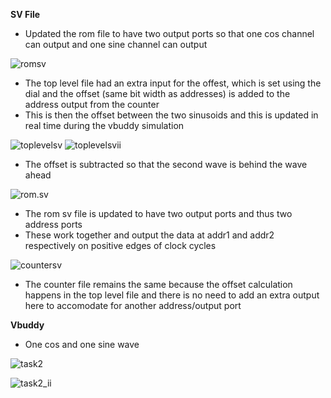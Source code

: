 **SV File**

- Updated the rom file to have two output ports so that one cos channel can output and one sine channel can output

![romsv](image-2.png)

- The top level file had an extra input for the offest, which is set using the dial and the offset (same bit width as addresses) is added to the address output from the counter
- This is then the offset between the two sinusoids and this is updated in real time during the vbuddy simulation

![toplevelsv](image-4.png)
![toplevelsvii](image-5.png)

- The offset is subtracted so that the second wave is behind the wave ahead

![rom.sv](image-6.png)

- The rom sv file is updated to have two output ports and thus two address ports
- These work together and output the data at addr1 and addr2 respectively on positive edges of clock cycles

![countersv](image-7.png)

- The counter file remains the same because the offset calculation happens in the top level file and there is no need to add an extra output here to accomodate for another address/output port

**Vbuddy**

- One cos and one sine wave

![task2](image.png)

![task2_ii](image-1.png)

